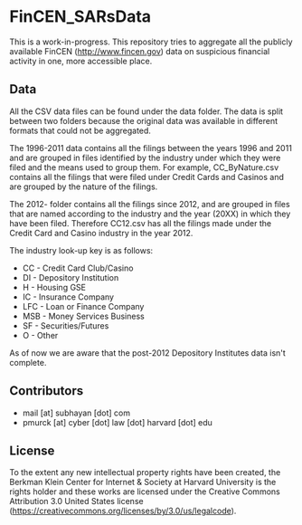 # FinCEN_SARsData

This is a work-in-progress. This repository tries to aggregate all the publicly available FinCEN (http://www.fincen.gov) data on suspicious financial activity in one, more accessible place.

## Data

All the CSV data files can be found under the data folder. The data is split between two folders because the original data was available in different formats that could not be aggregated.

The 1996-2011 data contains all the filings between the years 1996 and 2011 and are grouped in files identified by the industry under which they were filed and the means used to group them. For example, CC_ByNature.csv contains all the filings that were filed under Credit Cards and Casinos and are grouped by the nature of the filings. 

The 2012- folder contains all the filings since 2012, and are grouped in files that are named according to the industry and the year (20XX) in which they have been filed. Therefore CC12.csv has all the filings made under the Credit Card and Casino industry in the year 2012.

The industry look-up key is as follows:

 - CC - Credit Card Club/Casino
 - DI - Depository Institution
 - H - Housing GSE
 - IC - Insurance Company
 - LFC - Loan or Finance Company
 - MSB - Money Services Business
 - SF - Securities/Futures
 - O -  Other

As of now we are aware that the post-2012 Depository Institutes data isn't complete.

## Contributors

 - mail [at] subhayan [dot] com
 - pmurck [at] cyber [dot] law [dot] harvard [dot] edu

## License

To the extent any new intellectual property rights have been created, the Berkman Klein Center for Internet & Society at Harvard University is the rights holder and these works are licensed under the Creative Commons Attribution 3.0 United States license (https://creativecommons.org/licenses/by/3.0/us/legalcode).
